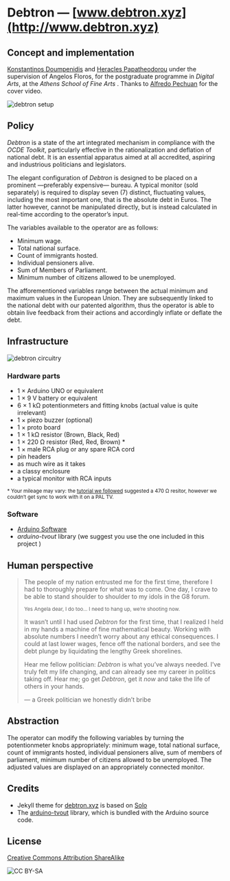 # Debtron — [www.debtron.xyz](http://www.debtron.xyz)

## Concept and implementation

[Konstantinos Doumpenidis](http://cargocollective.com/doumpe) and [Heracles Papatheodorou](http://heracl.es) under the supervision of Angelos Floros, for the postgraduate programme in *Digital Arts*, at the *Athens School of Fine Arts* .
Thanks to [Alfredo Pechuan](http://alfredopechuan.tumblr.com/) for the cover video.

![debtron setup](https://rawgithub.com/Arty2/debtron/master/illustrations/debtron_setup.png)


## Policy

*Debtron* is a state of the art integrated mechanism in compliance with the *OCDE Toolkit*, particularly effective in the rationalization and deflation of national debt. It is an essential apparatus aimed at all accredited, aspiring and industrious politicians and legislators.

The elegant configuration of *Debtron* is designed to be placed on a prominent —preferably expensive— bureau. A typical monitor (sold separately) is required to display seven (7) distinct, fluctuating values, including the most important one, that is the absolute debt in Euros. The latter however, cannot be manipulated directly, but is instead calculated in real-time according to the operator’s input.

The variables available to the operator are as follows:

* Minimum wage.
* Total national surface.
* Count of immigrants hosted.
* Individual pensioners alive.
* Sum of Members of Parliament.
* Minimum number of citizens allowed to be unemployed.

The afforementioned variables range between the actual minimum and maximum values in the European Union. They are subsequently linked to the national debt with our patented algorithm, thus the operator is able to obtain live feedback from their actions and accordingly inflate or deflate the debt.


## Infrastructure
![debtron circuitry](https://rawgithub.com/Arty2/debtron/master/illustrations/debtron_circuitry.png)


### Hardware parts

* 1 × Arduino UNO or equivalent
* 1 × 9 V battery or equivalent
* 6 × 1 kΩ potentionmeters and fitting knobs (actual value is quite irrelevant)
* 1 × piezo buzzer (optional)
* 1 × proto board
* 1 × 1 kΩ resistor (Brown, Black, Red)
* 1 × 220 Ω resistor (Red, Red, Brown) *
* 1 × male RCA plug or any spare RCA cord
* pin headers
* as much wire as it takes
* a classy enclosure
* a typical monitor with RCA inputs

<small>* Your mileage may vary: the [tutorial we followed](http://www.instructables.com/id/TV-Out-with-Arduino/?ALLSTEPS) suggested a 470 Ω resitor, however we couldn’t get sync to work with it on a PAL TV.</small>


### Software

* [Arduino Software](https://www.arduino.cc/en/Main/Software)
* *arduino-tvout* library (we suggest you use the one included in this project )

## Human perspective

> The people of my nation entrusted me for the first time, therefore I had to thoroughly prepare for what was to come. One day, I crave to be able to stand shoulder to shoulder to my idols in the G8 forum.
>
> <small>Yes Angela dear, I do too… I need to hang up, we’re shooting now.</small>
>
> It wasn’t until I had used *Debtron* for the first time, that I realized I held in my hands a machine of fine mathematical beauty.
> Working with absolute numbers I needn’t worry about any ethical consequences. I could at last lower wages, fence off the national borders, and see the debt plunge by liquidating the lengthy Greek shorelines.
>
> Hear me fellow politician: *Debtron* is what you’ve always needed.
> I’ve truly felt my life changing, and can already see my career in politics taking off.
> Hear me; go get *Debtron*, get it *now* and take the life of others in your hands.
>
> — a Greek politician we honestly didn’t bribe


## Abstraction

The operator can modify the following variables by turning the potentionmeter knobs appropriately: minimum wage, total national surface, count of immigrants hosted, individual pensioners alive, sum of members of parliament, minimum number of citizens allowed to be unemployed. The adjusted values are displayed on an appropriately connected monitor.

## Credits

* Jekyll theme for [debtron.xyz](http://debtron.xyz) is based on [Solo](http://chibicode.github.io/solo)
* The [arduino-tvout](https://code.google.com/p/arduino-tvout/) library, which is bundled with the Arduino source code.


## License

[Creative Commons Attribution ShareAlike](https://creativecommons.org/licenses/by-nc/4.0/)

![CC BY-SA](https://licensebuttons.net/l/by-nc/3.0/88x31.png) 


